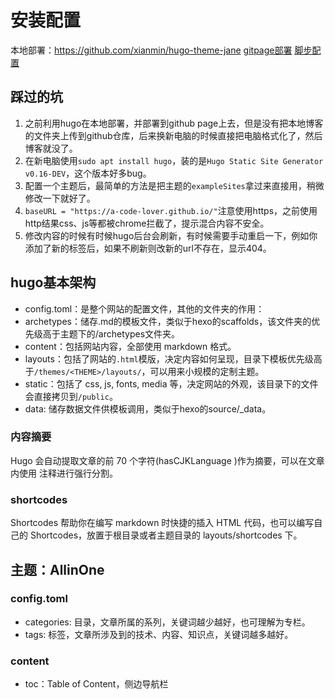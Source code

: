 # 安装配置

本地部署：<https://github.com/xianmin/hugo-theme-jane>
[gitpage部署](https://medium.com/@chs_wei/%E5%9C%A8-github-%E9%83%A8%E7%BD%B2-hugo-%E9%9D%9C%E6%85%8B%E7%B6%B2%E7%AB%99-9c40682dfe40)
[脚步配置](https://xiaomingplus.com/note/hugo-quick-start/)

## 踩过的坑

1. 之前利用hugo在本地部署，并部署到github page上去，但是没有把本地博客的文件夹上传到github仓库，后来换新电脑的时候直接把电脑格式化了，然后博客就没了。
2. 在新电脑使用`sudo apt install hugo`，装的是`Hugo Static Site Generator v0.16-DEV`，这个版本好多bug。
3. 配置一个主题后，最简单的方法是把主题的`exampleSites`拿过来直接用，稍微修改一下就好了。
4. `baseURL = "https://a-code-lover.github.io/"`注意使用https，之前使用http结果css、js等都被chrome拦截了，提示混合内容不安全。
5. 修改内容的时候有时候hugo后台会刷新，有时候需要手动重启一下，例如你添加了新的标签后，如果不刷新则改新的url不存在，显示404。

## hugo基本架构

+ config.toml：是整个网站的配置文件，其他的文件夹的作用：
+ archetypes：储存.md的模板文件，类似于hexo的scaffolds，该文件夹的优先级高于主题下的/archetypes文件夹。
+ content：包括网站内容，全部使用 markdown 格式。
+ layouts：包括了网站的`.html`模版，决定内容如何呈现，目录下模板优先级高于`/themes/<THEME>/layouts/`，可以用来小规模的定制主题。
+ static：包括了 css, js, fonts, media 等，决定网站的外观，该目录下的文件会直接拷贝到`/public`。
+ data: 储存数据文件供模板调用，类似于hexo的source/_data。

### 内容摘要

Hugo 会自动提取文章的前 70 个字符(hasCJKLanguage )作为摘要，可以在文章内使用 <!--more--> 注释进行强行分割。

### shortcodes

Shortcodes 帮助你在编写 markdown 时快捷的插入 HTML 代码，也可以编写自己的 Shortcodes，放置于根目录或者主题目录的 layouts/shortcodes 下。

## 主题：AllinOne

### config.toml

+ categories: 目录，文章所属的系列，关键词越少越好，也可理解为专栏。
+ tags: 标签，文章所涉及到的技术、内容、知识点，关键词越多越好。

### content

+ toc：Table of Content，侧边导航栏


